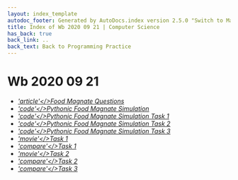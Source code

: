 ```yaml
---
layout: index_template
autodoc_footer: Generated by AutoDocs.index version 2.5.0 "Switch to Material Icons" ⓒ Starwort, 2020
title: Index of Wb 2020 09 21 | Computer Science
has_back: true
back_link: ..
back_text: Back to Programming Practice
---
```


# **Wb 2020 09 21**

- <a href='./food_magnate_questions.md'><i title='MD file' class="material-icons">'article'</>Food Magnate Questions</a>
- <a href='./pythonic_food_magnate_simulation.py'><i title='PY file' class="material-icons">'code'</>Pythonic Food Magnate Simulation</a>
- <a href='./pythonic_food_magnate_simulation_task_1.py'><i title='PY file' class="material-icons">'code'</>Pythonic Food Magnate Simulation Task 1</a>
- <a href='./pythonic_food_magnate_simulation_task_2.py'><i title='PY file' class="material-icons">'code'</>Pythonic Food Magnate Simulation Task 2</a>
- <a href='./pythonic_food_magnate_simulation_task_3.py'><i title='PY file' class="material-icons">'code'</>Pythonic Food Magnate Simulation Task 3</a>
- <a href='./task_1.cast'><i title='CAST file' class="material-icons">'movie'</>Task 1</a>
- <a href='./task_1.diff'><i title='DIFF file' class="material-icons">'compare'</>Task 1</a>
- <a href='./task_2.cast'><i title='CAST file' class="material-icons">'movie'</>Task 2</a>
- <a href='./task_2.diff'><i title='DIFF file' class="material-icons">'compare'</>Task 2</a>
- <a href='./task_3.diff'><i title='DIFF file' class="material-icons">'compare'</>Task 3</a>
